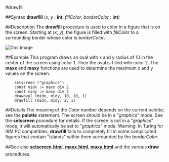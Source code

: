 
#drawfill

##Syntax
**drawfill** (_x_, _y_ : **int**, _fillColor_, _borderColor_ : **int**)



##Description
The **drawfill** procedure is used to color in a figure that is on the screen. Starting at (_x_, _y_), the figure is filled with _fillColor_ to a surrounding border whose color is _borderColor_.

![Doc image](drawfill01.gif)


##Example
This program draws an oval with x and y radius of 10 in the center of the screen using color 1. Then the oval is filled with color 2. The **maxx** and **maxy** functions are used to determine the maximum x and y values on the screen.


        setscreen ("graphics")
        const midx := maxx div 2
        const midy := maxy div 2
        drawoval (midx, midy, 10, 10, 1)
        drawfill (midx, midy, 2, 1)
##Details
The meaning of the _Color_ number depends on the current palette; see the **palette** statement.
The screen should be in a "_graphics_" mode. See the **setscreen** procedure for details. If the screen is not in a "_graphics_" mode, it will automatically be set to "_graphics_" mode.
Warning: In Turing for IBM PC compatibles, **drawfill** fails to completely fill in some complicated figures that contain "islands" within them surrounded by the _borderColor_.



##See also
**[setscreen.html](setscreen)**, **[maxx.html](maxx)**, **[maxy.html](maxy)** and the various **draw&#133;** procedures. 


